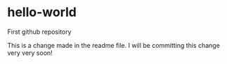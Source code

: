 # hello-world
First github repository

This is a change made in the readme file. I will be committing this change very very soon!
